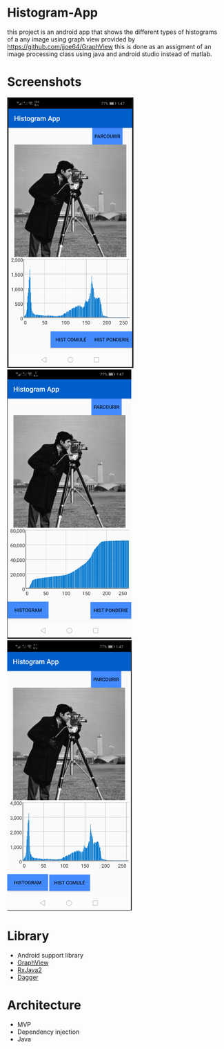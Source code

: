 # Histogram-App
this project is an android app that shows the different types of histograms of a any image using graph view provided by https://github.com/jjoe64/GraphView this is done as an assigment of an image processing class using java and android studio instead of matlab.

# Screenshots 
![image 1](/screenshots/histoscreenshot2.PNG?raw=false) ![image 1](/screenshots/histoscreenshot3.PNG?raw=false) ![image 1](/screenshots/histoscreenshot4.PNG?raw=false)
# Library 
 - Android support library
 - [GraphView](https://github.com/jjoe64/GraphView)
 - [RxJava2](https://github.com/ReactiveX/RxJava)
 - [Dagger](https://github.com/google/dagger)
 # Architecture
  - MVP 
  - Dependency injection
  - Java
